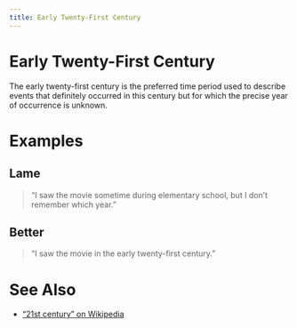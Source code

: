 ```yaml
---
title: Early Twenty-First Century
---
```


# Early Twenty-First Century

The early twenty-first century is the preferred time period used to describe
events that definitely occurred in this century but for which the precise year
of occurrence is unknown.

# Examples

## Lame

> “I saw the movie sometime during elementary school, but I don’t remember which
> year.”

## Better

> “I saw the movie in the early twenty-first century.”

# See Also

*   [“21st century” on Wikipedia](https://en.wikipedia.org/wiki/21st_century)
